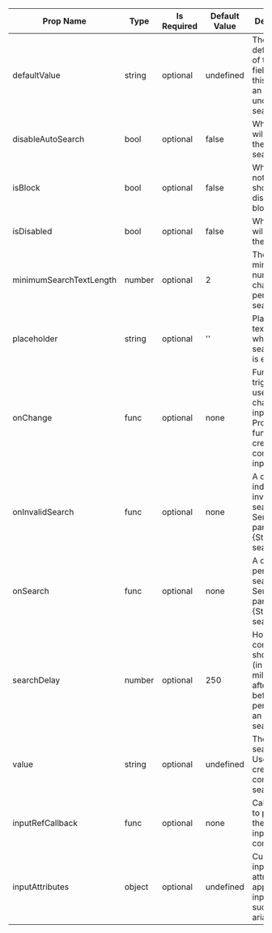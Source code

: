 <table><thead><tr><th>Prop Name</th><th>Type</th><th>Is Required</th><th>Default Value</th><th>Description</th></tr></thead><tbody><tr><td>defaultValue</td><td>string</td><td>optional</td><td>undefined</td><td>The defaultValue of the search field. Use this to create an uncontrolled search field.</td></tr><tr><td>disableAutoSearch</td><td>bool</td><td>optional</td><td>false</td><td>When true, will disable the auto-search.</td></tr><tr><td>isBlock</td><td>bool</td><td>optional</td><td>false</td><td>Whether or not the field should display as a block.</td></tr><tr><td>isDisabled</td><td>bool</td><td>optional</td><td>false</td><td>When true, will disable the field.</td></tr><tr><td>minimumSearchTextLength</td><td>number</td><td>optional</td><td>2</td><td>The minimum number of characters to perform a search.</td></tr><tr><td>placeholder</td><td>string</td><td>optional</td><td>''</td><td>Placeholder text to show while the search field is empty.</td></tr><tr><td>onChange</td><td>func</td><td>optional</td><td>none</td><td>Function to trigger when user changes the input value. Provide a function to create a controlled input.</td></tr><tr><td>onInvalidSearch</td><td>func</td><td>optional</td><td>none</td><td>A callback to indicate an invalid search. Sends parameter {String} searchText.</td></tr><tr><td>onSearch</td><td>func</td><td>optional</td><td>none</td><td>A callback to perform search. Sends parameter {String} searchText.</td></tr><tr><td>searchDelay</td><td>number</td><td>optional</td><td>250</td><td>How long the component should wait (in milliseconds) after input before performing an automatic search.</td></tr><tr><td>value</td><td>string</td><td>optional</td><td>undefined</td><td>The value of search field.  Use this to create a controlled search field.</td></tr><tr><td>inputRefCallback</td><td>func</td><td>optional</td><td>none</td><td>Callback ref to pass into the inner input component.</td></tr><tr><td>inputAttributes</td><td>object</td><td>optional</td><td>undefined</td><td>Custom input attributes to apply to the input field such as aria-label.</td></tr></tbody><table>